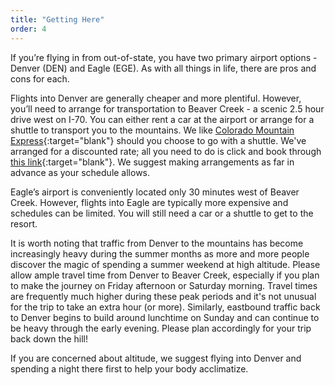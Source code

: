 ```yaml
---
title: "Getting Here"
order: 4
---
```


If you’re flying in from out-of-state, you have two primary airport options - Denver (DEN) and Eagle (EGE).  As with all things in life, there are pros and cons for each.

Flights into Denver are generally cheaper and more plentiful. However, you’ll need to arrange for transportation to Beaver Creek - a scenic 2.5 hour drive west on I-70. You can either rent a car at the airport or arrange for a shuttle to transport you to the mountains. We like [Colorado Mountain Express](http://coloradomountainexpress.hudsonltd.net/res?USERIDENTRY=VBCWEDD1&LOGON=GO){:target="blank"} should you choose to go with a shuttle. We've arranged for a discounted rate; all you need to do is click and book through [this link](http://coloradomountainexpress.hudsonltd.net/res?USERIDENTRY=VBCWEDD1&LOGON=GO){:target="blank"}. We suggest making arrangements as far in advance as your schedule allows.

Eagle’s airport is conveniently located only 30 minutes west of Beaver Creek. However, flights into Eagle are typically more expensive and schedules can be limited. You will still need a car or a shuttle to get to the resort.

It is worth noting that traffic from Denver to the mountains has become
increasingly heavy during the summer months as more and more people discover the
magic of spending a summer weekend at high altitude. Please allow ample travel
time from Denver to Beaver Creek, especially if you plan to make the journey on
Friday afternoon or Saturday morning. Travel times are frequently much higher
during these peak periods and it's not unusual for the trip to take an extra
hour (or more). Similarly, eastbound traffic back to Denver begins to build
around lunchtime on Sunday and can continue to be heavy through the early
evening. Please plan accordingly for your trip back down the hill!

If you are concerned about altitude, we suggest flying into Denver and spending
a night there first to help your body acclimatize.

